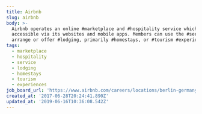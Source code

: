 ```yaml
---
title: Airbnb
slug: airbnb
body: >-
  Airbnb operates an online #marketplace and #hospitality service which is
  accessible via its websites and mobile apps. Members can use the #service to
  arrange or offer #lodging, primarily #homestays, or #tourism #experiences.
tags:
  - marketplace
  - hospitality
  - service
  - lodging
  - homestays
  - tourism
  - experiences
job_board_url: 'https://www.airbnb.com/careers/locations/berlin-germany'
created_at: '2017-06-28T20:24:41.890Z'
updated_at: '2019-06-16T10:36:08.542Z'
---
```


